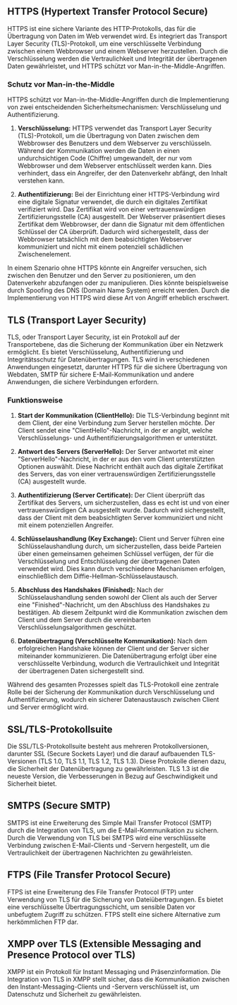 ## HTTPS (Hypertext Transfer Protocol Secure)
HTTPS ist eine sichere Variante des HTTP-Protokolls, das für die Übertragung von Daten im Web verwendet wird. Es integriert das Transport Layer Security (TLS)-Protokoll, um eine verschlüsselte Verbindung zwischen einem Webbrowser und einem Webserver herzustellen. Durch die Verschlüsselung werden die Vertraulichkeit und Integrität der übertragenen Daten gewährleistet, und HTTPS schützt vor Man-in-the-Middle-Angriffen.

### Schutz vor Man-in-the-Middle
HTTPS schützt vor Man-in-the-Middle-Angriffen durch die Implementierung von zwei entscheidenden Sicherheitsmechanismen: Verschlüsselung und Authentifizierung.

1. **Verschlüsselung:** HTTPS verwendet das Transport Layer Security (TLS)-Protokoll, um die Übertragung von Daten zwischen dem Webbrowser des Benutzers und dem Webserver zu verschlüsseln. Während der Kommunikation werden die Daten in einen undurchsichtigen Code (Chiffre) umgewandelt, der nur vom Webbrowser und dem Webserver entschlüsselt werden kann. Dies verhindert, dass ein Angreifer, der den Datenverkehr abfängt, den Inhalt verstehen kann.

2. **Authentifizierung:** Bei der Einrichtung einer HTTPS-Verbindung wird eine digitale Signatur verwendet, die durch ein digitales Zertifikat verifiziert wird. Das Zertifikat wird von einer vertrauenswürdigen Zertifizierungsstelle (CA) ausgestellt. Der Webserver präsentiert dieses Zertifikat dem Webbrowser, der dann die Signatur mit dem öffentlichen Schlüssel der CA überprüft. Dadurch wird sichergestellt, dass der Webbrowser tatsächlich mit dem beabsichtigten Webserver kommuniziert und nicht mit einem potenziell schädlichen Zwischenelement.

In einem Szenario ohne HTTPS könnte ein Angreifer versuchen, sich zwischen den Benutzer und den Server zu positionieren, um den Datenverkehr abzufangen oder zu manipulieren. Dies könnte beispielsweise durch Spoofing des DNS (Domain Name System) erreicht werden. Durch die Implementierung von HTTPS wird diese Art von Angriff erheblich erschwert.

## TLS (Transport Layer Security)
TLS, oder Transport Layer Security, ist ein Protokoll auf der Transportebene, das die Sicherung der Kommunikation über ein Netzwerk ermöglicht. Es bietet Verschlüsselung, Authentifizierung und Integritätsschutz für Datenübertragungen. TLS wird in verschiedenen Anwendungen eingesetzt, darunter HTTPS für die sichere Übertragung von Webdaten, SMTP für sichere E-Mail-Kommunikation und andere Anwendungen, die sichere Verbindungen erfordern.

### Funktionsweise
1. **Start der Kommunikation (ClientHello):** Die TLS-Verbindung beginnt mit dem Client, der eine Verbindung zum Server herstellen möchte. Der Client sendet eine "ClientHello"-Nachricht, in der er angibt, welche Verschlüsselungs- und Authentifizierungsalgorithmen er unterstützt.

2. **Antwort des Servers (ServerHello):** Der Server antwortet mit einer "ServerHello"-Nachricht, in der er aus den vom Client unterstützten Optionen auswählt. Diese Nachricht enthält auch das digitale Zertifikat des Servers, das von einer vertrauenswürdigen Zertifizierungsstelle (CA) ausgestellt wurde.

3. **Authentifizierung (Server Certificate):** Der Client überprüft das Zertifikat des Servers, um sicherzustellen, dass es echt ist und von einer vertrauenswürdigen CA ausgestellt wurde. Dadurch wird sichergestellt, dass der Client mit dem beabsichtigten Server kommuniziert und nicht mit einem potenziellen Angreifer.

4. **Schlüsselaushandlung (Key Exchange):** Client und Server führen eine Schlüsselaushandlung durch, um sicherzustellen, dass beide Parteien über einen gemeinsamen geheimen Schlüssel verfügen, der für die Verschlüsselung und Entschlüsselung der übertragenen Daten verwendet wird. Dies kann durch verschiedene Mechanismen erfolgen, einschließlich dem Diffie-Hellman-Schlüsselaustausch.

5. **Abschluss des Handshakes (Finished):** Nach der Schlüsselaushandlung senden sowohl der Client als auch der Server eine "Finished"-Nachricht, um den Abschluss des Handshakes zu bestätigen. Ab diesem Zeitpunkt wird die Kommunikation zwischen dem Client und dem Server durch die vereinbarten Verschlüsselungsalgorithmen geschützt.

6. **Datenübertragung (Verschlüsselte Kommunikation):** Nach dem erfolgreichen Handshake können der Client und der Server sicher miteinander kommunizieren. Die Datenübertragung erfolgt über eine verschlüsselte Verbindung, wodurch die Vertraulichkeit und Integrität der übertragenen Daten sichergestellt sind.

Während des gesamten Prozesses spielt das TLS-Protokoll eine zentrale Rolle bei der Sicherung der Kommunikation durch Verschlüsselung und Authentifizierung, wodurch ein sicherer Datenaustausch zwischen Client und Server ermöglicht wird.
## SSL/TLS-Protokollsuite
Die SSL/TLS-Protokollsuite besteht aus mehreren Protokollversionen, darunter SSL (Secure Sockets Layer) und die darauf aufbauenden TLS-Versionen (TLS 1.0, TLS 1.1, TLS 1.2, TLS 1.3). Diese Protokolle dienen dazu, die Sicherheit der Datenübertragung zu gewährleisten. TLS 1.3 ist die neueste Version, die Verbesserungen in Bezug auf Geschwindigkeit und Sicherheit bietet.

## SMTPS (Secure SMTP)
SMTPS ist eine Erweiterung des Simple Mail Transfer Protocol (SMTP) durch die Integration von TLS, um die E-Mail-Kommunikation zu sichern. Durch die Verwendung von TLS bei SMTPS wird eine verschlüsselte Verbindung zwischen E-Mail-Clients und -Servern hergestellt, um die Vertraulichkeit der übertragenen Nachrichten zu gewährleisten.

## FTPS (File Transfer Protocol Secure)
FTPS ist eine Erweiterung des File Transfer Protocol (FTP) unter Verwendung von TLS für die Sicherung von Dateiübertragungen. Es bietet eine verschlüsselte Übertragungsschicht, um sensible Daten vor unbefugtem Zugriff zu schützen. FTPS stellt eine sichere Alternative zum herkömmlichen FTP dar.

## XMPP over TLS (Extensible Messaging and Presence Protocol over TLS)
XMPP ist ein Protokoll für Instant Messaging und Präsenzinformation. Die Integration von TLS in XMPP stellt sicher, dass die Kommunikation zwischen den Instant-Messaging-Clients und -Servern verschlüsselt ist, um Datenschutz und Sicherheit zu gewährleisten.